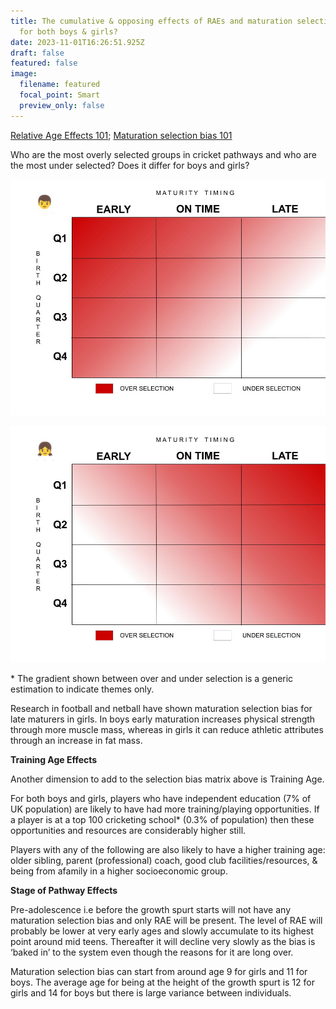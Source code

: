 ```yaml
---
title: The cumulative & opposing effects of RAEs and maturation selection bias
  for both boys & girls?
date: 2023-11-01T16:26:51.925Z
draft: false
featured: false
image:
  filename: featured
  focal_point: Smart
  preview_only: false
---
```

[Relative Age Effects 101](https://onemoresummer.co.uk/post/what-is-relative-age-effect/); [Maturation selection bias 101](https://onemoresummer.co.uk/post/what-is-maturity-status/) 

Who are the most overly selected groups in cricket pathways and who are the most under selected? Does it differ for boys and girls?

![](boys-maturity-timing-rae.jpg)

![](girls-maturity-timing-rae.jpg)

\* The gradient shown between over and under selection is a generic estimation to indicate themes only.

Research in football and netball have shown maturation selection bias for late maturers in girls. In boys early maturation increases physical strength through more muscle mass, whereas in girls it can reduce athletic attributes through an increase in fat mass. 

**Training Age Effects**

Another dimension to add to the selection bias matrix above is Training Age.

For both boys and girls, players who have independent education (7% of UK population) are likely to have had more training/playing opportunities. If a player is at a top 100 cricketing school* (0.3% of population) then these opportunities and resources are considerably higher still.

Players with any of the following are also likely to have a higher training age: older sibling, parent (professional) coach, good club facilities/resources, & being from afamily in a higher socioeconomic group. 

**Stage of Pathway Effects**

Pre-adolescence i.e before the growth spurt starts will not have any maturation selection bias and only RAE will be present. The level of RAE will probably be lower at very early ages and slowly accumulate to its highest point around mid teens. Thereafter it will decline very slowly as the bias is ‘baked in’ to the system even though the reasons for it are long over.

Maturation selection bias can start from around age 9 for girls and 11 for boys. The average age for being at the height of the growth spurt is 12 for girls and 14 for boys but there is large variance between individuals.